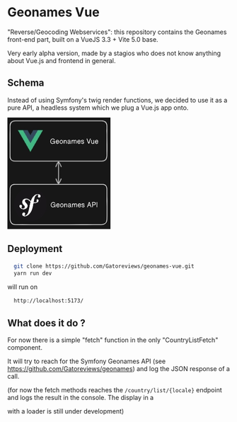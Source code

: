 # Geonames Vue

"Reverse/Geocoding Webservices": this repository contains the Geonames front-end part, built on a VueJS 3.3 + Vite 5.0 base.

Very early alpha version, made by a stagios who does not know anything about Vue.js and frontend in general.

## Schema

Instead of using Symfony's twig render functions, we decided to use it as a pure API, a headless system which we plug a Vue.js app onto.

![Geonames-readme-schema](src/assets/readme_schema.jpg)

## Deployment

```bash
  git clone https://github.com/Gatoreviews/geonames-vue.git
  yarn run dev
```
will run on 
```bash
  http://localhost:5173/
```

## What does it do ?
For now there is a simple "fetch" function in the only "CountryListFetch" component.

It will try to reach for the Symfony Geonames API (see https://github.com/Gatoreviews/geonames) and log the JSON response of a call.

(for now the fetch methods reaches the `/country/list/{locale}` endpoint and logs the result in the console. The display in a <div> with a loader is still under development)